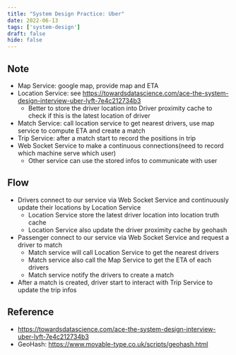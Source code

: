 ```yaml
---
title: "System Design Practice: Uber"
date: 2022-06-13
tags: ['system-design']
draft: false
hide: false
---
```


## Note
* Map Service: google map, provide map and ETA
* Location Service: see https://towardsdatascience.com/ace-the-system-design-interview-uber-lyft-7e4c212734b3
    + Better to store the driver location into Driver proximity cache to check if this is the latest location of driver
* Match Service: call location service to get nearest drivers, use map service to compute ETA and create a match
* Trip Service: after a match start to record the positions in trip
* Web Socket Service to make a continuous connections(need to record which machine serve which user)
    + Other service can use the stored infos to communicate with user

## Flow
* Drivers connect to our service via Web Socket Service and continuously update their locations by Location Service
    + Location Service store the latest driver location into location truth cache
    + Location Service also update the driver proximity cache by geohash
* Passenger connect to our service via Web Socket Service and request a driver to match
    + Match service will call Location Service to get the nearest drivers
    + Match service also call the Map Service to get the ETA of each drivers
    + Match service notify the drivers to create a match
* After a match is created, driver start to interact with Trip Service to update the trip infos

## Reference
* https://towardsdatascience.com/ace-the-system-design-interview-uber-lyft-7e4c212734b3
* GeoHash: https://www.movable-type.co.uk/scripts/geohash.html